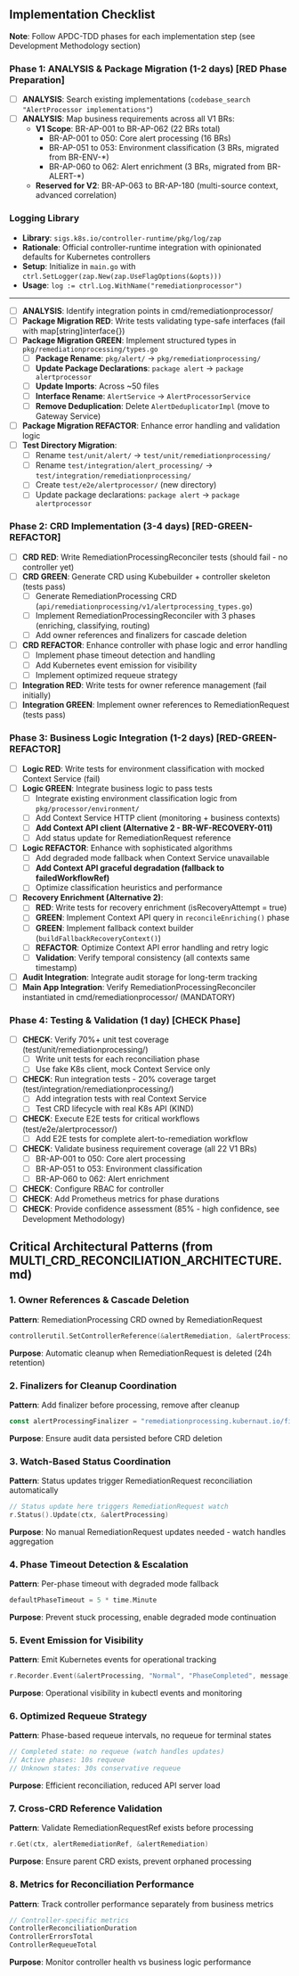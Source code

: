 ## Implementation Checklist

**Note**: Follow APDC-TDD phases for each implementation step (see Development Methodology section)

### Phase 1: ANALYSIS & Package Migration (1-2 days) [RED Phase Preparation]

- [ ] **ANALYSIS**: Search existing implementations (`codebase_search "AlertProcessor implementations"`)
- [ ] **ANALYSIS**: Map business requirements across all V1 BRs:
  - **V1 Scope**: BR-AP-001 to BR-AP-062 (22 BRs total)
    - BR-AP-001 to 050: Core alert processing (16 BRs)
    - BR-AP-051 to 053: Environment classification (3 BRs, migrated from BR-ENV-*)
    - BR-AP-060 to 062: Alert enrichment (3 BRs, migrated from BR-ALERT-*)
  - **Reserved for V2**: BR-AP-063 to BR-AP-180 (multi-source context, advanced correlation)

### Logging Library

- **Library**: `sigs.k8s.io/controller-runtime/pkg/log/zap`
- **Rationale**: Official controller-runtime integration with opinionated defaults for Kubernetes controllers
- **Setup**: Initialize in `main.go` with `ctrl.SetLogger(zap.New(zap.UseFlagOptions(&opts)))`
- **Usage**: `log := ctrl.Log.WithName("remediationprocessor")`

---

- [ ] **ANALYSIS**: Identify integration points in cmd/remediationprocessor/
- [ ] **Package Migration RED**: Write tests validating type-safe interfaces (fail with map[string]interface{})
- [ ] **Package Migration GREEN**: Implement structured types in `pkg/remediationprocessing/types.go`
  - [ ] **Package Rename**: `pkg/alert/` → `pkg/remediationprocessing/`
  - [ ] **Update Package Declarations**: `package alert` → `package alertprocessor`
  - [ ] **Update Imports**: Across ~50 files
  - [ ] **Interface Rename**: `AlertService` → `AlertProcessorService`
  - [ ] **Remove Deduplication**: Delete `AlertDeduplicatorImpl` (move to Gateway Service)
- [ ] **Package Migration REFACTOR**: Enhance error handling and validation logic
- [ ] **Test Directory Migration**:
  - [ ] Rename `test/unit/alert/` → `test/unit/remediationprocessing/`
  - [ ] Rename `test/integration/alert_processing/` → `test/integration/remediationprocessing/`
  - [ ] Create `test/e2e/alertprocessor/` (new directory)
  - [ ] Update package declarations: `package alert` → `package alertprocessor`

### Phase 2: CRD Implementation (3-4 days) [RED-GREEN-REFACTOR]

- [ ] **CRD RED**: Write RemediationProcessingReconciler tests (should fail - no controller yet)
- [ ] **CRD GREEN**: Generate CRD using Kubebuilder + controller skeleton (tests pass)
  - [ ] Generate RemediationProcessing CRD (`api/remediationprocessing/v1/alertprocessing_types.go`)
  - [ ] Implement RemediationProcessingReconciler with 3 phases (enriching, classifying, routing)
  - [ ] Add owner references and finalizers for cascade deletion
- [ ] **CRD REFACTOR**: Enhance controller with phase logic and error handling
  - [ ] Implement phase timeout detection and handling
  - [ ] Add Kubernetes event emission for visibility
  - [ ] Implement optimized requeue strategy
- [ ] **Integration RED**: Write tests for owner reference management (fail initially)
- [ ] **Integration GREEN**: Implement owner references to RemediationRequest (tests pass)

### Phase 3: Business Logic Integration (1-2 days) [RED-GREEN-REFACTOR]

- [ ] **Logic RED**: Write tests for environment classification with mocked Context Service (fail)
- [ ] **Logic GREEN**: Integrate business logic to pass tests
  - [ ] Integrate existing environment classification logic from `pkg/processor/environment/`
  - [ ] Add Context Service HTTP client (monitoring + business contexts)
  - [ ] **Add Context API client (Alternative 2 - BR-WF-RECOVERY-011)**
  - [ ] Add status update for RemediationRequest reference
- [ ] **Logic REFACTOR**: Enhance with sophisticated algorithms
  - [ ] Add degraded mode fallback when Context Service unavailable
  - [ ] **Add Context API graceful degradation (fallback to failedWorkflowRef)**
  - [ ] Optimize classification heuristics and performance
- [ ] **Recovery Enrichment (Alternative 2)**:
  - [ ] **RED**: Write tests for recovery enrichment (isRecoveryAttempt = true)
  - [ ] **GREEN**: Implement Context API query in `reconcileEnriching()` phase
  - [ ] **GREEN**: Implement fallback context builder (`buildFallbackRecoveryContext()`)
  - [ ] **REFACTOR**: Optimize Context API error handling and retry logic
  - [ ] **Validation**: Verify temporal consistency (all contexts same timestamp)
- [ ] **Audit Integration**: Integrate audit storage for long-term tracking
- [ ] **Main App Integration**: Verify RemediationProcessingReconciler instantiated in cmd/remediationprocessor/ (MANDATORY)

### Phase 4: Testing & Validation (1 day) [CHECK Phase]

- [ ] **CHECK**: Verify 70%+ unit test coverage (test/unit/remediationprocessing/)
  - [ ] Write unit tests for each reconciliation phase
  - [ ] Use fake K8s client, mock Context Service only
- [ ] **CHECK**: Run integration tests - 20% coverage target (test/integration/remediationprocessing/)
  - [ ] Add integration tests with real Context Service
  - [ ] Test CRD lifecycle with real K8s API (KIND)
- [ ] **CHECK**: Execute E2E tests for critical workflows (test/e2e/alertprocessor/)
  - [ ] Add E2E tests for complete alert-to-remediation workflow
- [ ] **CHECK**: Validate business requirement coverage (all 22 V1 BRs)
  - [ ] BR-AP-001 to 050: Core alert processing
  - [ ] BR-AP-051 to 053: Environment classification
  - [ ] BR-AP-060 to 062: Alert enrichment
- [ ] **CHECK**: Configure RBAC for controller
- [ ] **CHECK**: Add Prometheus metrics for phase durations
- [ ] **CHECK**: Provide confidence assessment (85% - high confidence, see Development Methodology)

## Critical Architectural Patterns (from MULTI_CRD_RECONCILIATION_ARCHITECTURE.md)

### 1. Owner References & Cascade Deletion
**Pattern**: RemediationProcessing CRD owned by RemediationRequest
```go
controllerutil.SetControllerReference(&alertRemediation, &alertProcessing, scheme)
```
**Purpose**: Automatic cleanup when RemediationRequest is deleted (24h retention)

### 2. Finalizers for Cleanup Coordination
**Pattern**: Add finalizer before processing, remove after cleanup
```go
const alertProcessingFinalizer = "remediationprocessing.kubernaut.io/finalizer"
```
**Purpose**: Ensure audit data persisted before CRD deletion

### 3. Watch-Based Status Coordination
**Pattern**: Status updates trigger RemediationRequest reconciliation automatically
```go
// Status update here triggers RemediationRequest watch
r.Status().Update(ctx, &alertProcessing)
```
**Purpose**: No manual RemediationRequest updates needed - watch handles aggregation

### 4. Phase Timeout Detection & Escalation
**Pattern**: Per-phase timeout with degraded mode fallback
```go
defaultPhaseTimeout = 5 * time.Minute
```
**Purpose**: Prevent stuck processing, enable degraded mode continuation

### 5. Event Emission for Visibility
**Pattern**: Emit Kubernetes events for operational tracking
```go
r.Recorder.Event(&alertProcessing, "Normal", "PhaseCompleted", message)
```
**Purpose**: Operational visibility in kubectl events and monitoring

### 6. Optimized Requeue Strategy
**Pattern**: Phase-based requeue intervals, no requeue for terminal states
```go
// Completed state: no requeue (watch handles updates)
// Active phases: 10s requeue
// Unknown states: 30s conservative requeue
```
**Purpose**: Efficient reconciliation, reduced API server load

### 7. Cross-CRD Reference Validation
**Pattern**: Validate RemediationRequestRef exists before processing
```go
r.Get(ctx, alertRemediationRef, &alertRemediation)
```
**Purpose**: Ensure parent CRD exists, prevent orphaned processing

### 8. Metrics for Reconciliation Performance
**Pattern**: Track controller performance separately from business metrics
```go
// Controller-specific metrics
ControllerReconciliationDuration
ControllerErrorsTotal
ControllerRequeueTotal
```
**Purpose**: Monitor controller health vs business logic performance

